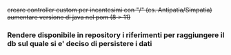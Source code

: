 ~~creare controller custom per incantesimi con "/" (es. Antipatia/Simpatia)~~
~~aumentare versione di java nel pom (8 > 11)~~
### Rendere disponibile in repository i riferimenti per raggiungere il db sul quale si e' deciso di persistere i dati
